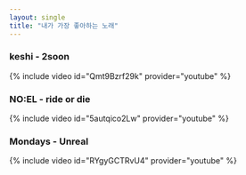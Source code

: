```yaml
---
layout: single
title: "내가 가장 좋아하는 노래"
---
```

### keshi - 2soon

{% include video id="Qmt9Bzrf29k" provider="youtube" %}

### NO:EL - ride or die

{% include video id="5autqico2Lw" provider="youtube" %}

### Mondays - Unreal

{% include video id="RYgyGCTRvU4" provider="youtube" %}
